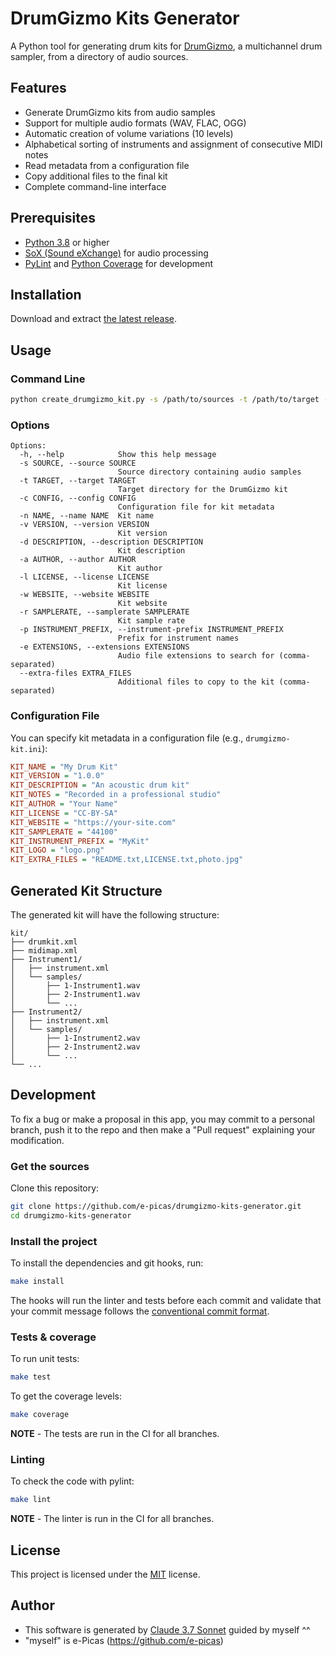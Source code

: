 # DrumGizmo Kits Generator

A Python tool for generating drum kits for [DrumGizmo](https://drumgizmo.org/), a multichannel drum sampler, from a directory of audio sources.

## Features

- Generate DrumGizmo kits from audio samples
- Support for multiple audio formats (WAV, FLAC, OGG)
- Automatic creation of volume variations (10 levels)
- Alphabetical sorting of instruments and assignment of consecutive MIDI notes
- Read metadata from a configuration file
- Copy additional files to the final kit
- Complete command-line interface

## Prerequisites

- [Python 3.8](https://www.python.org/downloads/) or higher
- [SoX (Sound eXchange)](https://sourceforge.net/projects/sox/) for audio processing
- [PyLint](https://pypi.org/project/pylint/) and [Python Coverage](https://coverage.readthedocs.io/) for development

## Installation

Download and extract [the latest release](https://github.com/e-picas/drumgizmo-kits-generator/releases).

## Usage

### Command Line

```bash
python create_drumgizmo_kit.py -s /path/to/sources -t /path/to/target -c /path/to/config.ini
```

### Options

```
Options:
  -h, --help            Show this help message
  -s SOURCE, --source SOURCE
                        Source directory containing audio samples
  -t TARGET, --target TARGET
                        Target directory for the DrumGizmo kit
  -c CONFIG, --config CONFIG
                        Configuration file for kit metadata
  -n NAME, --name NAME  Kit name
  -v VERSION, --version VERSION
                        Kit version
  -d DESCRIPTION, --description DESCRIPTION
                        Kit description
  -a AUTHOR, --author AUTHOR
                        Kit author
  -l LICENSE, --license LICENSE
                        Kit license
  -w WEBSITE, --website WEBSITE
                        Kit website
  -r SAMPLERATE, --samplerate SAMPLERATE
                        Kit sample rate
  -p INSTRUMENT_PREFIX, --instrument-prefix INSTRUMENT_PREFIX
                        Prefix for instrument names
  -e EXTENSIONS, --extensions EXTENSIONS
                        Audio file extensions to search for (comma-separated)
  --extra-files EXTRA_FILES
                        Additional files to copy to the kit (comma-separated)
```

### Configuration File

You can specify kit metadata in a configuration file (e.g., `drumgizmo-kit.ini`):

```ini
KIT_NAME = "My Drum Kit"
KIT_VERSION = "1.0.0"
KIT_DESCRIPTION = "An acoustic drum kit"
KIT_NOTES = "Recorded in a professional studio"
KIT_AUTHOR = "Your Name"
KIT_LICENSE = "CC-BY-SA"
KIT_WEBSITE = "https://your-site.com"
KIT_SAMPLERATE = "44100"
KIT_INSTRUMENT_PREFIX = "MyKit"
KIT_LOGO = "logo.png"
KIT_EXTRA_FILES = "README.txt,LICENSE.txt,photo.jpg"
```

## Generated Kit Structure

The generated kit will have the following structure:

```
kit/
├── drumkit.xml
├── midimap.xml
├── Instrument1/
│   ├── instrument.xml
│   └── samples/
│       ├── 1-Instrument1.wav
│       ├── 2-Instrument1.wav
│       └── ...
├── Instrument2/
│   ├── instrument.xml
│   └── samples/
│       ├── 1-Instrument2.wav
│       ├── 2-Instrument2.wav
│       └── ...
└── ...
```

## Development

To fix a bug or make a proposal in this app, you may commit to a personal branch, push it to the repo and then
make a "Pull request" explaining your modification.

### Get the sources

Clone this repository:

```bash
git clone https://github.com/e-picas/drumgizmo-kits-generator.git
cd drumgizmo-kits-generator
```

### Install the project

To install the dependencies and git hooks, run:

```bash
make install
```

The hooks will run the linter and tests before each commit and validate that your commit message follows the [conventional commit format](https://www.conventionalcommits.org/en/v1.0.0/).

### Tests & coverage

To run unit tests:

```bash
make test
```

To get the coverage levels:

```bash
make coverage
```

**NOTE** - The tests are run in the CI for all branches.

### Linting

To check the code with pylint:

```bash
make lint
```

**NOTE** - The linter is run in the CI for all branches.

## License

This project is licensed under the [MIT](LICENSE) license.

## Author

- This software is generated by [Claude 3.7 Sonnet](https://claude.ai/) guided by myself ^^
- "myself" is e-Picas (<https://github.com/e-picas>)
